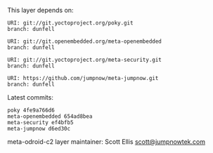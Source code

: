This layer depends on:

    URI: git://git.yoctoproject.org/poky.git
    branch: dunfell

    URI: git://git.openembedded.org/meta-openembedded
    branch: dunfell

    URI: git://git.yoctoproject.org/meta-security.git
    branch: dunfell

    URI: https://github.com/jumpnow/meta-jumpnow.git
    branch: dunfell

Latest commits:

    poky 4fe9a766d6
    meta-openembedded 654ad8bea
    meta-security ef4bfb5
    meta-jumpnow d6ed30c

meta-odroid-c2 layer maintainer: Scott Ellis <scott@jumpnowtek.com>
